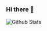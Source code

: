 ### Hi there 👋

<!--
**sai-sahith7/sai-sahith7** is a ✨ _special_ ✨ repository because its `README.md` (this file) appears on your GitHub profile.

Here are some ideas to get you started:

- 🔭 I’m currently working on ...
- 🌱 I’m currently learning ...
- 👯 I’m looking to collaborate on ...
- 🤔 I’m looking for help with ...
- 💬 Ask me about ...
- 📫 How to reach me: ...
- 😄 Pronouns: ...
- ⚡ Fun fact: ...
-->

<img align = "left" alt = "Github Stats" src = "https://github-readme-stats.vercel.app/api?username=anuraghazra&show_icons=true&theme=radical" />
